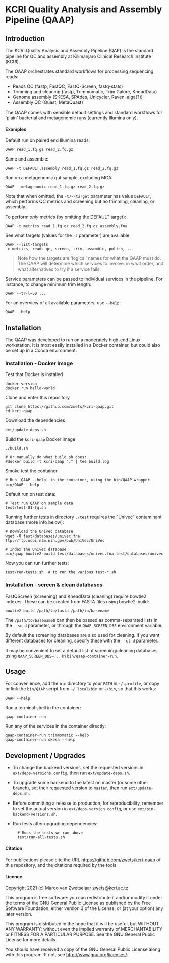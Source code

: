 # KCRI Quality Analysis and Assembly Pipeline (QAAP)


## Introduction

The KCRI Quality Analysis and Assembly Pipeline (QAP) is the standard
pipeline for QC and assembly at Kilimanjaro Clinical Research Institute
(KCRI).

The QAAP orchestrates standard workflows for processing sequencing reads:

 * Reads QC (fastp, FastQC, FastQ-Screen, fastq-stats)
 * Trimming and cleaning (fastp, Trimmomatic, Trim Galore, KneadData)
 * Genome assembly (SKESA, SPAdes, Unicycler, Raven, alga(?))
 * Assembly QC (Quast, MetaQuast)

The QAAP comes with sensible default settings and standard workflows for
'plain' bacterial and metagenomic runs (currently Illumina only).


#### Examples

Default run on paired end Illumina reads:

    QAAP read_1.fq.gz read_2.fq.gz

Same and assemble:

    QAAP -t DEFAULT,assembly read_1.fq.gz read_2.fq.gz

Run on a metagenomic gut sample, excluding MGA:

    QAAP --metagenomic read_1.fq.gz read_2.fq.gz

Note that when omitted, the `-t/--target` parameter has value `DEFAULT`, which
 performs QC metrics and screening but no trimming, cleaning, or assembly.

To perform _only_ metrics (by omitting the DEFAULT target):

    QAAP -t metrics read_1.fq.gz read_2.fq.gz assembly.fna

See what targets (values for the `-t` parameter) are available:

    QAAP --list-targets
    -> metrics, reads-qc, screen, trim, assemble, polish, ...

> Note how the targets are 'logical' names for what the QAAP must do.
> The QAAP will determine which services to involve, in what order, and
> what alternatives to try if a service fails.

Service parameters can be passed to individual services in the pipeline.
For instance, to change minimum trim length:

    QAAP --tr-l=50 ...

For an overview of all available parameters, use `--help`:

    QAAP --help


## Installation

The QAAP was developed to run on a moderately high-end Linux workstation.
It is most easily installed in a Docker container, but could also be set
up in a Conda environment.

### Installation - Docker Image

Test that Docker is installed

    docker version
    docker run hello-world

Clone and enter this repository

    git clone https://github.com/zwets/kcri-qaap.git
    cd kcri-qaap

Download the dependencies

    ext/update-deps.sh

Build the `kcri-qaap` Docker image

    ./build.sh

    # Or manually do what build.sh does:
    #docker build -t kcri-qaap "." | tee build.log

Smoke test the container

    # Run 'QAAP --help' in the container, using the bin/QAAP wrapper.
    bin/QAAP --help

Default run on test data:

    # Test run QAAP on sample data
    test/test-01-fq.sh

Running further tests in directory `./test` requires the "Univec"
contaminant database (more info below):

    # Download the Univec database
    wget -O test/databases/univec.fna ftp://ftp.ncbi.nlm.nih.gov/pub/UniVec/UniVec

    # Index the Univec database
    bin/qaap bowtie2-build test/databases/univec.fna test/databases/univec 

Now you can run further tests:

    test/run-tests.sh  # to run the various test-*.sh

### Installation - screen & clean databases

FastQScreen (screening) and KneadData (cleaning) require bowtie2 indexes.
These can be created from FASTA files using bowtie2-build:

    bowtie2-build /path/to/fasta /path/to/basename

The `/path/to/basename`s can then be passed as comma-separated lists in
the `--sc-d` parameter, or through the `QAAP_SCREEN_DBS` environment variable.

By default the screening databases are also used for cleaning.  If you want
different databases for cleaning, specify these with the `--cl-d` parameter.

It may be convenient to set a default list of screening/cleaning databases
using `QAAP_SCREEN_DBS=...` in `bin/qaap-container-run`.


## Usage

For convenience, add the `bin` directory to your `PATH` in `~/.profile`, or
copy or link the `bin/QAAP` script from `~/.local/bin` or `~/bin`, so that
this works:

    QAAP --help

Run a terminal shell in the container:

    qaap-container-run

Run any of the services in the container directly:

    qaap-container-run trimmomatic --help
    qaap-container-run skesa --help


## Development / Upgrades

* To change the backend versions, set the requested versions in
  `ext/deps-versions.config`, then run `ext/update-deps.sh`.

* To upgrade some backend to the latest on master (or some other branch),
  set their requested version to `master`, then run `ext/update-deps.sh`.

* Before committing a release to production, for reproducibility, remember
  to set the actual version in `ext/deps-version.config`, or use `ext/pin-backend-versions.sh`.

* Run tests after upgrading dependencies:

        # Runs the tests we ran above
        test/run-all-tests.sh


#### Citation

For publications please cite the URL <https://github.com/zwets/kcri-qaap>
of this repository, and the citations required by the tools.


#### Licence

Copyright 2021 (c) Marco van Zwetselaar <zwets@kcri.ac.tz>

This program is free software: you can redistribute it and/or modify
it under the terms of the GNU General Public License as published by
the Free Software Foundation, either version 3 of the License, or
(at your option) any later version.

This program is distributed in the hope that it will be useful,
but WITHOUT ANY WARRANTY; without even the implied warranty of
MERCHANTABILITY or FITNESS FOR A PARTICULAR PURPOSE.  See the
GNU General Public License for more details.

You should have received a copy of the GNU General Public License
along with this program.  If not, see <http://www.gnu.org/licenses/>.

